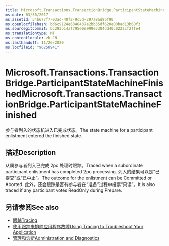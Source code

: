 ```yaml
---
title: Microsoft.Transactions.TransactionBridge.ParticipantStateMachineFinished
ms.date: 03/30/2017
ms.assetid: 54b677f7-03ad-40f2-9c5d-297a8ad9bf90
ms.openlocfilehash: bd6c9124e6346437e2bb35df620e00bad13b60f3
ms.sourcegitcommit: bc293b14af795e0e999e3304dd40c0222cf2ffe4
ms.translationtype: MT
ms.contentlocale: zh-CN
ms.lasthandoff: 11/26/2020
ms.locfileid: "96258941"
---
```

# <a name="microsofttransactionstransactionbridgeparticipantstatemachinefinished"></a><span data-ttu-id="efa9d-102">Microsoft.Transactions.TransactionBridge.ParticipantStateMachineFinished</span><span class="sxs-lookup"><span data-stu-id="efa9d-102">Microsoft.Transactions.TransactionBridge.ParticipantStateMachineFinished</span></span>

<span data-ttu-id="efa9d-103">参与者列入的状态机进入已完成状态。</span><span class="sxs-lookup"><span data-stu-id="efa9d-103">The state machine for a participant enlistment entered the finished state.</span></span>  
  
## <a name="description"></a><span data-ttu-id="efa9d-104">描述</span><span class="sxs-lookup"><span data-stu-id="efa9d-104">Description</span></span>  

 <span data-ttu-id="efa9d-105">从属参与者列入已完成 2pc 处理时跟踪。</span><span class="sxs-lookup"><span data-stu-id="efa9d-105">Traced when a subordinate participant enlistment has completed 2pc processing.</span></span> <span data-ttu-id="efa9d-106">列入的结果可以是“已提交”或“已中止”。</span><span class="sxs-lookup"><span data-stu-id="efa9d-106">The outcome for the enlistment can be Committed or Aborted.</span></span> <span data-ttu-id="efa9d-107">此外，还会跟踪是否有参与者在“准备”过程中投票“只读”。</span><span class="sxs-lookup"><span data-stu-id="efa9d-107">It is also traced if any participant votes ReadOnly during Prepare.</span></span>  
  
## <a name="see-also"></a><span data-ttu-id="efa9d-108">另请参阅</span><span class="sxs-lookup"><span data-stu-id="efa9d-108">See also</span></span>

- [<span data-ttu-id="efa9d-109">跟踪</span><span class="sxs-lookup"><span data-stu-id="efa9d-109">Tracing</span></span>](index.md)
- [<span data-ttu-id="efa9d-110">使用跟踪来排除应用程序故障</span><span class="sxs-lookup"><span data-stu-id="efa9d-110">Using Tracing to Troubleshoot Your Application</span></span>](using-tracing-to-troubleshoot-your-application.md)
- [<span data-ttu-id="efa9d-111">管理和诊断</span><span class="sxs-lookup"><span data-stu-id="efa9d-111">Administration and Diagnostics</span></span>](../index.md)
